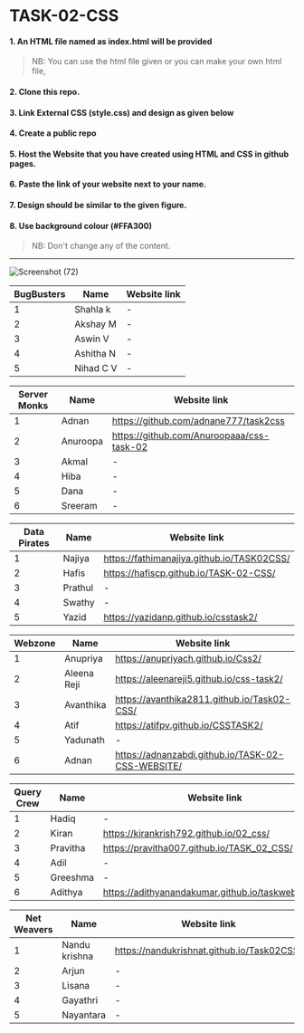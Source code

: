 # TASK-02-CSS
#### 1. An HTML file named as index.html will be provided
>NB: You can use the html file given or you can make your own html file,

#### 2. Clone this repo.

#### 3. Link External CSS (style.css) and design as given below

#### 4. Create a public repo

#### 5. Host the Website that you have created using HTML and CSS in github pages.

#### 6. Paste the link of your website next to your name.

#### 7. Design should be similar to the given figure.

#### 8. Use background colour (#FFA300)
>NB: Don't change any of the content.
-----------------------------------------------------------------
![Screenshot (72)](https://github.com/IEEE-CS-SBC-CEV/TASK-02-CSS/raw/master/design.png)

|BugBusters|Name|Website link|  
|----------|----|------------|
|1|Shahla k|-|
|2|Akshay M|-|
|3|Aswin V|-|
|4|Ashitha N|-|
|5|Nihad C V|-|

|Server Monks|Name|Website link|  
|------------|----|------------|
|1|Adnan|https://github.com/adnane777/task2css|
|2|Anuroopa|https://github.com/Anuroopaaa/css-task-02|
|3|Akmal|-|
|4|Hiba|-|
|5|Dana|-|
|6|Sreeram|-|

|Data Pirates|Name|Website link|  
|------------|----|------------|
|1|Najiya|https://fathimanajiya.github.io/TASK02CSS/|
|2|Hafis|https://hafiscp.github.io/TASK-02-CSS/|
|3|Prathul|-|
|4|Swathy|-|
|5|Yazid|https://yazidanp.github.io/csstask2/|

|Webzone|Name|Website link|  
|-------|----|------------|
|1|Anupriya|https://anupriyach.github.io/Css2/|
|2|Aleena Reji| https://aleenareji5.github.io/css-task2/|
|3|Avanthika|https://avanthika2811.github.io/Task02-CSS/|
|4|Atif|https://atifpv.github.io/CSSTASK2/|
|5|Yadunath|-|
|6|Adnan|https://adnanzabdi.github.io/TASK-02-CSS-WEBSITE/|

|Query Crew|Name|Website link|  
|----------|----|------------|
|1|Hadiq|-|
|2|Kiran|https://kirankrish792.github.io/02_css/|
|3|Pravitha|https://pravitha007.github.io/TASK_02_CSS/|
|4|Adil|-|
|5|Greeshma|-|
|6|Adithya|https://adithyanandakumar.github.io/taskwebsite02/|

|Net Weavers|Name|Website link|  
|-----------|----|------------|
|1|Nandu krishna|https://nandukrishnat.github.io/Task02CSS/|
|2|Arjun|-|
|3|Lisana|-|
|4|Gayathri|-|
|5|Nayantara|-|

